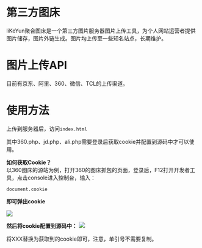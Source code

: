 # 第三方图床

liKeYun聚合图床是一个第三方图片服务器图片上传工具，为个人网站运营者提供图片储存，图片外链生成。图片均上传至一些知名站点，长期维护。

# 图片上传API

目前有京东、阿里、360、微信、TCL的上传渠道。

# 使用方法

上传到服务器后，访问`index.html`

其中360.php、jd.php、ali.php需要登录后获取cookie并配置到源码中才可以使用。

**如何获取Cookie？** <br/>
以360图床的源站为例，打开360的图床抓包的页面，登录后，F12打开开发者工具，点击console进入控制台，输入：
```
document.cookie
```
**即可弹出cookie** <br/>

<img src="http://p15.qhimg.com/t01ea45ccfcf4c79b5d.jpg" />

**然后将cookie配置到源码中：** 
<img src="https://sc01.alicdn.com/kf/H81918f5a89e844a9a5115206143532e4r.png" />

将XXX替换为获取到的cookie即可，注意，单引号不需要复制。
